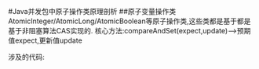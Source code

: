 #Java并发包中原子操作类原理剖析
##原子变量操作类
AtomicInteger/AtomicLong/AtomicBoolean等原子操作类,这些类都是基于都是基于非阻塞算法CAS实现的.
核心方法:compareAndSet(expect,update)-->预期值expect,更新值update

涉及的代码: